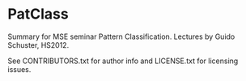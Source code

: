 PatClass
========

Summary for MSE seminar Pattern Classification.
Lectures by Guido Schuster, HS2012.

See CONTRIBUTORS.txt for author info and LICENSE.txt for licensing issues.